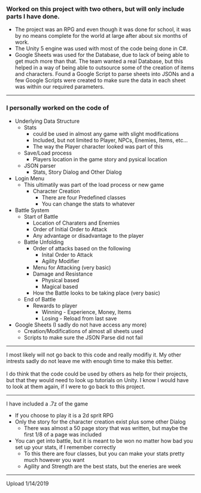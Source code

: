 ### Worked on this project with two others, but will only include parts I have done.
- The project was an RPG and even though it was done for school, it was by no means complete for the world at large after about six months of work.
- The Unity 5 engine was used with most of the code being done in C#.
- Google Sheets was used for the Database, due to lack of being able to get much more than that. The team wanted a real Database, but this helped in a way of being able to outsource some of the creation of items and characters. Found a Google Script to parse sheets into JSONs and a few Google Scripts were created to make sure the data in each sheet was within our required parameters.
------------
### I personally worked on the code of
- Underlying Data Structure
	- Stats
		- could be used in almost any game with slight modifications
		- Included, but not limited to Player, NPCs, Enemies, Items, etc...
		- The way the Player character looked was part of this
	- Save/Load process
		- Players location in the game story and pysical location
	- JSON parser
		- Stats, Story Dialog and Other Dialog
- Login Menu
	- This ultimatily was part of the load process or new game
		- Character Creation
			- There are four Predefined classes
			- You can change the stats to whatever
- Battle System
	- Start of Battle
		- Location of Charaters and Enemies
		- Order of Initial Order to Attack
		- Any advantage or disadvantage to the player
	- Battle Unfolding
		- Order of attacks based on the following
			- Inital Order to Attack
			- Agility Modifier
		- Menu for Attacking (very basic)
		- Damage and Resistance
			- Physical based
			- Magical based
		- How the Battle looks to be taking place (very basic)
	- End of Battle
		- Rewards to player
			- Winning - Experience, Money, Items
			- Losing - Reload from last save
- Google Sheets (I sadly do not have access any more)
	- Creation/Modifications of almost all sheets used
	- Scripts to make sure the JSON Parse did not fail
------------
I most likely will not go back to this code and really modifiy it. My other intrests sadly do not leave me with enough time to make this better.<br><br>
I do think that the code could be used by others as help for their projects, but that they would need to look up tutorials on Unity. I know I would have to look at them again, if I were to go back to this project.

------------
I have included a .7z of the game
- If you choose to play it is a 2d sprit RPG
- Only the story for the character creation exist plus some other Dialog
	- There was almost a 50 page story that was written, but maybe the first 1/8 of a page was included
- You can get into battle, but it is meant to be won no matter how bad you set up your stats, if I remember correctly
	- To this there are four classes, but you can make your stats pretty much however you want
	- Agility and Strength are the best stats, but the eneries are week
------------
Upload 1/14/2019
